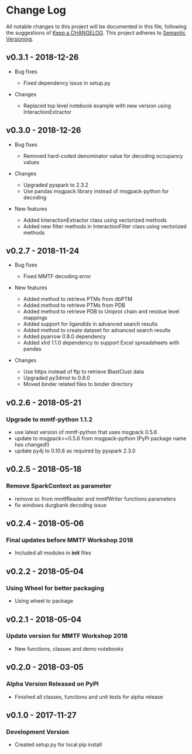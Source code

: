 # Change Log
All notable changes to this project will be documented in this file, following the suggestions of [Keep a CHANGELOG](http://keepachangelog.com/). This project adheres to [Semantic Versioning](http://semver.org/).

## v0.3.1 - 2018-12-26
- Bug fixes
  - Fixed dependency issue in setup.py

- Changes
  - Replaced top level notebook example with new version using InteractionExtractor

## v0.3.0 - 2018-12-26
- Bug fixes
  - Removed hard-coded denominator value for decoding occupancy values


- Changes
  - Upgraded pyspark to 2.3.2
  - Use pandas msgpack library instead of msgpack-python for decoding


- New features
  - Added InteractionExtractor class using vectorized methods
  - Added new filter methods in InteractionFilter class using vectorized methods

## v0.2.7 - 2018-11-24
- Bug fixes
  - Fixed MMTF decoding error


- New features
  - Added method to retrieve PTMs from dbPTM
  - Added method to retrieve PTMs from PDB
  - Added method to retrieve PDB to Uniprot chain and residue level mappings
  - Added support for ligandIds in advanced search results
  - Added method to create dataset for advanced search results
  - Added pyarrow 0.8.0 dependency
  - Added xlrd 1.1.0 dependency to support Excel spreadsheets with pandas
  
  
- Changes
  - Use https instead of ftp to retrieve BlastClust data
  - Upgraded py3dmol to 0.8.0
  - Moved binder related files to binder directory
  
  
  
## v0.2.6 - 2018-05-21
### Upgrade to mmtf-python 1.1.2 
- use latest version of mmtf-python that uses msgpack 0.5.6
- update to msgpack>=0.5.6 from msgpack-python (PyPi package name has changed!)
- update py4j to 0.10.6 as required by pyspark 2.3.0
 
## v0.2.5 - 2018-05-18
### Remove SparkContext as parameter
- remove sc from mmtfReader and mmtfWriter functions parameters
- fix windows durgbank decoding issue

## v0.2.4 - 2018-05-06
### Final updates before MMTF Workshop 2018
- Included all modules in __init__ files

## v0.2.2 - 2018-05-04
### Using Wheel for better packaging
- Using wheel to package

## v0.2.1 - 2018-05-04
### Update version for MMTF Workshop 2018
- New functions, classes and demo notebooks

## v0.2.0 - 2018-03-05
### Alpha Version Released on PyPI
- Finished all classes, functions and unit tests for alpha release

## v0.1.0 - 2017-11-27
### Development Version
- Created setup.py for local pip install
